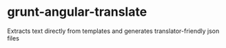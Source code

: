 # grunt-angular-translate
Extracts text directly from templates and generates translator-friendly json files
